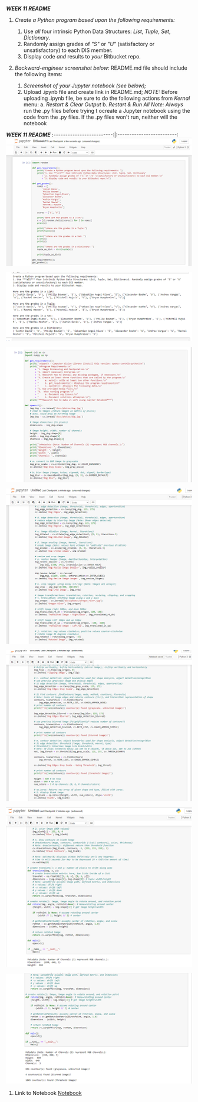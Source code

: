 ***WEEK 11 README***

1. *Create a Python program based upon the following requirements:*
    1. Use *all* four intrinsic Python Data Structures: *List*, *Tuple*, *Set*, *Dictionary*.
    2. Randomly assign grades of *"S"* or *"U"* (satisfactory or unsatisfactory) to each DIS member.
    3. Display code *and* results to *your* Bitbucket repo.

1. *Backward-engineer screenshot below:* README.md file should include the following items:
    1. *Screenshot of your Jupyter notebook (see below);*
    2. Upload .ipynb file and create link in README.md;
        *NOTE:* Before uploading .ipynb file, be sure to do the following actions from *Kernal* menu:
            a. *Restart & Clear Output*
            b. *Restart & Run All*
    *Note: Always* run the .py files before trying t ocreate a Jupyter notebook using the code from the .py files. If the .py files won't run, neither will the notebook


***WEEK 11 README***
:-------------------------:|:-------------------------:
![jupyter screenshot1](img/DISweek11shot1.png)    

![jupyter screenshot1](img/DISweek11shot2.png)    

![jupyter screenshot1](img/DISweek11shot3.png)    

![jupyter screenshot1](img/DISweek11shot4.png)    

![jupyter screenshot1](img/DISweek11shot5.png)    

![jupyter screenshot1](img/DISweek11shot6.png)    

![jupyter screenshot1](img/DISweek11shot7.png) 

1. Link to Notebook
[Notebook](documents/DISweek11.ipynb "Week 9 notebook")